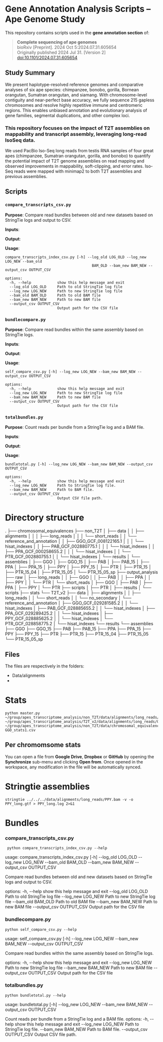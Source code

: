 # Gene Annotation Analysis Scripts – Ape Genome Study

This repository contains scripts used in the **gene annotation section** of:

> **Complete sequencing of ape genomes**  
> bioRxiv [Preprint]. 2024 Oct 5:2024.07.31.605654  
> Originally published 2024 Jul 31. [Version 2]  
> [doi:10.1101/2024.07.31.605654](https://doi.org/10.1101/2024.07.31.605654)

## Study Summary

We present haplotype-resolved reference genomes and comparative analyses of six ape species: chimpanzee, bonobo, gorilla, Bornean orangutan, Sumatran orangutan, and siamang. With chromosome-level contiguity and near-perfect base accuracy, we fully sequence 215 gapless chromosomes and resolve highly repetitive immune and centromeric regions. This enables unbiased annotation and evolutionary analysis of gene families, segmental duplications, and other complex loci.

### This repository focuses on the **impact of T2T assemblies on mappability and transcript assembly**, leveraging long-read IsoSeq data.

We used PacBio Iso-Seq long reads from testis RNA samples of four great apes (chimpanzee, Sumatran orangutan, gorilla, and bonobo) to quantify the potential impact of T2T genome assemblies on read mapping and observed improvements in mappability, soft-clipping, and error rates. Iso-Seq reads were mapped with minimap2 to both T2T assemblies and previous assemblies. 

## Scripts

### `compare_transcripts_csv.py`

**Purpose**: Compare read bundles between old and new datasets based on StringTie logs and output to CSV.

**Inputs**:

**Output**:

**Usage**:

```
compare_transcripts_index_csv.py [-h] --log_old LOG_OLD --log_new LOG_NEW --bam_old
                                        BAM_OLD --bam_new BAM_NEW --output_csv OUTPUT_CSV
                                        
options:
  -h, --help            show this help message and exit
  --log_old LOG_OLD     Path to old StringTie log file
  --log_new LOG_NEW     Path to new StringTie log file
  --bam_old BAM_OLD     Path to old BAM file
  --bam_new BAM_NEW     Path to new BAM file
  --output_csv OUTPUT_CSV
                        Output path for the CSV file
```

### `bundlecompare.py`

**Purpose**: Compare read bundles within the same assembly based on StringTie logs.

**Inputs**:

**Output**:

**Usage**:
```
self_compare_csv.py [-h] --log_new LOG_NEW --bam_new BAM_NEW --output_csv OUTPUT_CSV

options:
  -h, --help            show this help message and exit
  --log_new LOG_NEW     Path to new StringTie log file
  --bam_new BAM_NEW     Path to new BAM file
  --output_csv OUTPUT_CSV
                        Output path for the CSV file
```

### `totalbundles.py`

**Purpose**: Count reads per bundle from a StringTie log and a BAM file.

**Inputs**:

**Output**:

**Usage**:
```
bundletotal.py [-h] --log_new LOG_NEW --bam_new BAM_NEW --output_csv OUTPUT_CSV

options:
  -h, --help            show this help message and exit
  --log_new LOG_NEW     Path to StringTie log file.
  --bam_new BAM_NEW     Path to BAM file.
  --output_csv OUTPUT_CSV
                        Output CSV file path.
```
                        
# Directory structure

.
├── chromosomal_equivalences
├── non_T2T
│   ├── data
│   │   ├── alignments
│   │   │   ├── long_reads
│   │   │   └── short_reads
│   │   └── reference_and_annotation
│   │       ├── GGO_GCF_008122165.1
│   │       │   └── hisat_indexes
│   │       ├── PAB_GCF_002880775.1
│   │       │   └── hisat_indexes
│   │       ├── PPA_GCF_000258655.2
│   │       │   └── hisat_indexes
│   │       └── PTR_GCF_002880755.1
│   │           └── hisat_indexes
│   └── results
│       └── assemblies
│           ├── GGO
│           ├── GGO_15
│           ├── PAB
│           ├── PAB_15
│           ├── PPA
│           ├── PPA_15
│           ├── PPY
│           ├── PPY_15
│           ├── PTR
│           ├── PTR_15
│           ├── PTR_15_04
│           ├── PTR_15_05
│           └── PTR_15_05_sp
├── output_analysis
├── raw
│   ├── long_reads
│   │   ├── GGO
│   │   ├── PAB
│   │   ├── PPA
│   │   ├── PPY
│   │   └── PTR
│   └── short_reads
│       ├── GGO
│       ├── PAB
│       ├── PPA
│       ├── PPY
│       └── PTR
├── scripts
│   ├── PTR
│   ├── results
│   └── scripts
├── stats
└── T2T_v2
    ├── data
    │   ├── alignments
    │   │   ├── long_reads
    │   │   └── short_reads
    │   │       └── no_secondary
    │   └── reference_and_annotation
    │       ├── GGO_GCF_029281585.2
    │       │   └── hisat_indexes
    │       ├── PAB_GCF_028885655.2
    │       │   └── hisat_indexes
    │       ├── PPA_GCF_029289425.2
    │       │   └── hisat_indexes
    │       ├── PPY_GCF_028885625.2
    │       │   └── hisat_indexes
    │       └── PTR_GCF_028858775.2
    │           └── hisat_indexes
    └── results
        └── assemblies
            ├── GGO
            ├── GGO_15
            ├── PAB
            ├── PAB_15
            ├── PPA
            ├── PPA_15
            ├── PPY
            ├── PPY_15
            ├── PTR
            ├── PTR_15
            ├── PTR_15_04
            ├── PTR_15_05
            └── PTR_15_05_sp



## Files

The files are respectively in the folders: 

- Data/alignments
- 




# Stats




    python master.py ~/group/apes_transcriptome_analysis/non_T2T/data/alignments/long_reads/GGO.bam ~/group/apes_transcriptome_analysis/T2T_v2/data/alignments/long_reads/GGO.bam ~/group/apes_transcriptome_analysis/non_T2T/data/chromosomal_equivalences/GGO_equiv.csv GGO_stats1.csv 


## Per chromomsome stats

You can open a file from **Google Drive**, **Dropbox** or **GitHub** by opening the **Synchronize** sub-menu and clicking **Open from**. Once opened in the workspace, any modification in the file will be automatically synced.



# Stringtie assemblies


    stringtie ../../../data/alignments/long_reads/PPY.bam -v -o PPY_long.gtf > PPY_long.log 2>&1



# Bundles

### compare_transcripts_csv.py


     python compare_transcripts_index_csv.py --help
usage: compare_transcripts_index_csv.py [-h] --log_old LOG_OLD --log_new LOG_NEW --bam_old
                                        BAM_OLD --bam_new BAM_NEW --output_csv OUTPUT_CSV

Compare read bundles between old and new datasets based on StringTie logs and output to CSV.

options:
  -h, --help            show this help message and exit
  --log_old LOG_OLD     Path to old StringTie log file
  --log_new LOG_NEW     Path to new StringTie log file
  --bam_old BAM_OLD     Path to old BAM file
  --bam_new BAM_NEW     Path to new BAM file
  --output_csv OUTPUT_CSV
                        Output path for the CSV file


### bundlecompare.py


    python self_compare_csv.py --help
usage: self_compare_csv.py [-h] --log_new LOG_NEW --bam_new BAM_NEW --output_csv OUTPUT_CSV

Compare read bundles within the same assembly based on StringTie logs.

options:
  -h, --help            show this help message and exit
  --log_new LOG_NEW     Path to new StringTie log file
  --bam_new BAM_NEW     Path to new BAM file
  --output_csv OUTPUT_CSV
                        Output path for the CSV file


### totalbundles.py

    python bundletotal.py --help
usage: bundletotal.py [-h] --log_new LOG_NEW --bam_new BAM_NEW --output_csv OUTPUT_CSV

Count reads per bundle from a StringTie log and a BAM file.
options:
  -h, --help            show this help message and exit
  --log_new LOG_NEW     Path to StringTie log file.
  --bam_new BAM_NEW     Path to BAM file.
  --output_csv OUTPUT_CSV
                        Output CSV file path.




